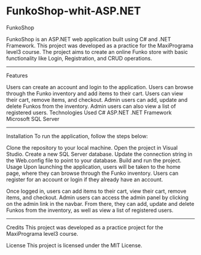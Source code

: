 # FunkoShop-whit-ASP.NET

FunkoShop

FunkoShop is an ASP.NET web application built using C# and .NET Framework. This project was developed as a practice for the MaxiPrograma level3 course. The project aims to create an online Funko store with basic functionality like Login, Registration, and CRUD operations.

*************************************
Features

Users can create an account and login to the application.
Users can browse through the Funko inventory and add items to their cart.
Users can view their cart, remove items, and checkout.
Admin users can add, update and delete Funkos from the inventory.
Admin users can also view a list of registered users.
Technologies Used
C#
ASP.NET
.NET Framework
Microsoft SQL Server

*************************************
Installation
To run the application, follow the steps below:

Clone the repository to your local machine.
Open the project in Visual Studio.
Create a new SQL Server database.
Update the connection string in the Web.config file to point to your database.
Build and run the project.
Usage
Upon launching the application, users will be taken to the home page, where they can browse through the Funko inventory. Users can register for an account or login if they already have an account.

Once logged in, users can add items to their cart, view their cart, remove items, and checkout. Admin users can access the admin panel by clicking on the admin link in the navbar. From there, they can add, update and delete Funkos from the inventory, as well as view a list of registered users.

**************************************

Credits
This project was developed as a practice project for the MaxiPrograma level3 course.

License
This project is licensed under the MIT License.
